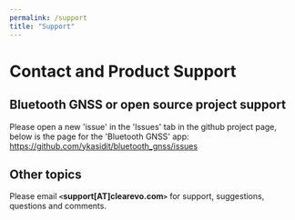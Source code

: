 ```yaml
---
permalink: /support
title: "Support"
---
```


Contact and Product Support
=======

Bluetooth GNSS or open source project support
--------------------------

Please open a new 'issue' in the 'Issues' tab in the github project page, below is the page for the 'Bluetooth GNSS' app:
<https://github.com/ykasidit/bluetooth_gnss/issues>



Other topics
------------


Please email **`<`support[AT]clearevo.com`>`** for support, suggestions, questions and comments.

